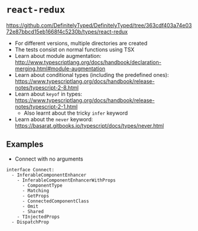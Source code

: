 # `react-redux`

https://github.com/DefinitelyTyped/DefinitelyTyped/tree/363cdf403a74e0372e87bbcd15eb1668f4c5230b/types/react-redux

- For different versions, multiple directories are created
- The tests consist on normal functions using TSX
- Learn about module augmentation: http://www.typescriptlang.org/docs/handbook/declaration-merging.html#module-augmentation
- Learn about conditional types (including the predefined ones): https://www.typescriptlang.org/docs/handbook/release-notes/typescript-2-8.html
- Learn about `keyof` in types: https://www.typescriptlang.org/docs/handbook/release-notes/typescript-2-1.html
    - Also learnt about the tricky `infer` keyword
- Learn about the `never` keyword: https://basarat.gitbooks.io/typescript/docs/types/never.html

## Examples

- Connect with no arguments

```
interface Connect:
  - InferableComponentEnhancer
    - InferableComponentEnhancerWithProps
      - ComponentType
      - Matching
      - GetProps
      - ConnectedComponentClass
      - Omit
      - Shared
    - TInjectedProps
  - DispatchProp
```
